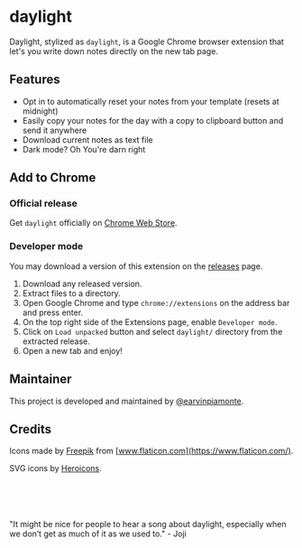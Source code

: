 # daylight

Daylight, stylized as `daylight`, is a Google Chrome browser extension that let's you write down notes directly on the new tab page.

## Features

- Opt in to automatically reset your notes from your template (resets at midnight)
- Easily copy your notes for the day with a copy to clipboard button and send it anywhere
- Download current notes as text file
- Dark mode? Oh You're darn right

## Add to Chrome

### Official release

Get `daylight` officially on [Chrome Web Store](https://chrome.google.com/webstore/detail/daylight/acfblhlodbfnocogojghkgnpoellplll).

### Developer mode

You may download a version of this extension on the [releases](https://github.com/earvinpiamonte/daylight/releases) page.

1. Download any released version.
2. Extract files to a directory.
3. Open Google Chrome and type `chrome://extensions` on the address bar and press enter.
4. On the top right side of the Extensions page, enable `Developer mode`.
5. Click on `Load unpacked` button and select `daylight/` directory from the extracted release.
6. Open a new tab and enjoy!

## Maintainer

This project is developed and maintained by [@earvinpiamonte](https://twitter.com/earvinpiamonte).

## Credits

Icons made by [Freepik](https://www.flaticon.com/authors/freepik) from [www.flaticon.com](https://www.flaticon.com/).

SVG icons by [Heroicons](https://heroicons.dev/).

<br>
<br>
<br>
<br>
"It might be nice for people to hear a song about daylight, especially when we don’t get as much of it as we used to." - Joji
